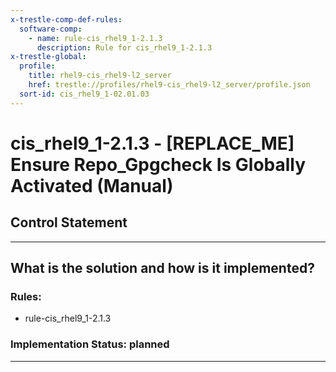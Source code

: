 ```yaml
---
x-trestle-comp-def-rules:
  software-comp:
    - name: rule-cis_rhel9_1-2.1.3
      description: Rule for cis_rhel9_1-2.1.3
x-trestle-global:
  profile:
    title: rhel9-cis_rhel9-l2_server
    href: trestle://profiles/rhel9-cis_rhel9-l2_server/profile.json
  sort-id: cis_rhel9_1-02.01.03
---
```


# cis_rhel9_1-2.1.3 - \[REPLACE_ME\] Ensure Repo_Gpgcheck Is Globally Activated (Manual)

## Control Statement

______________________________________________________________________

## What is the solution and how is it implemented?

<!-- For implementation status enter one of: implemented, partial, planned, alternative, not-applicable -->

<!-- Note that the list of rules under ### Rules: is read-only and changes will not be captured after assembly to JSON -->

<!-- Add control implementation description here for control: cis_rhel9_1-2.1.3 -->

### Rules:

  - rule-cis_rhel9_1-2.1.3

### Implementation Status: planned

______________________________________________________________________
